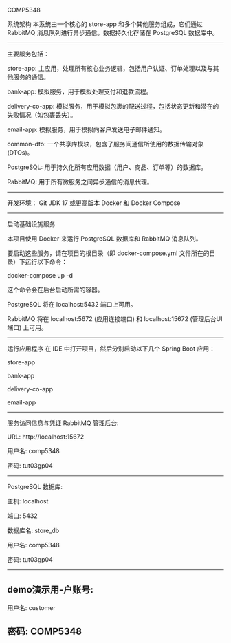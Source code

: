 COMP5348

系统架构
本系统由一个核心的 store-app 和多个其他服务组成，它们通过 RabbitMQ 消息队列进行异步通信。数据持久化存储在 PostgreSQL 数据库中。

------------------------------------------------------------------------------------------------------------------------

主要服务包括：

store-app: 主应用，处理所有核心业务逻辑，包括用户认证、订单处理以及与其他服务的通信。

bank-app: 模拟服务，用于模拟处理支付和退款流程。

delivery-co-app: 模拟服务，用于模拟包裹的配送过程，包括状态更新和潜在的失败情况（如包裹丢失）。

email-app: 模拟服务，用于模拟向客户发送电子邮件通知。

common-dto: 一个共享库模块，包含了服务间通信所使用的数据传输对象 (DTOs)。

PostgreSQL: 用于持久化所有应用数据（用户、商品、订单等）的数据库。

RabbitMQ: 用于所有微服务之间异步通信的消息代理。


------------------------------------------------------------------------------------------------------------------------
开发环境：
Git
JDK 17 或更高版本
Docker 和 Docker Compose

------------------------------------------------------------------------------------------------------------------------

启动基础设施服务
   
本项目使用 Docker 来运行 PostgreSQL 数据库和 RabbitMQ 消息队列。
   
要启动这些服务，请在项目的根目录（即 docker-compose.yml 文件所在的目录）下运行以下命令：

docker-compose up -d

这个命令会在后台启动所需的容器。

PostgreSQL 将在 localhost:5432 端口上可用。

RabbitMQ 将在 localhost:5672 (应用连接端口) 和 localhost:15672 (管理后台UI端口) 上可用。

------------------------------------------------------------------------------------------------------------------------

运行应用程序
在 IDE 中打开项目，然后分别启动以下几个 Spring Boot 应用：

store-app

bank-app

delivery-co-app

email-app

------------------------------------------------------------------------------------------------------------------------

服务访问信息与凭证
   RabbitMQ 管理后台:

URL: http://localhost:15672

用户名: comp5348

密码: tut03gp04

------------------------------------------------------------------------------------------------------------------------
PostgreSQL 数据库:

主机: localhost

端口: 5432

数据库名: store_db

用户名: comp5348

密码: tut03gp04

------------------------------------------------------------------------------------------------------------------------

demo演示用-户账号:
------------------------------------------------------------------------------------------------------------------------
用户名: customer

密码: COMP5348
------------------------------------------------------------------------------------------------------------------------